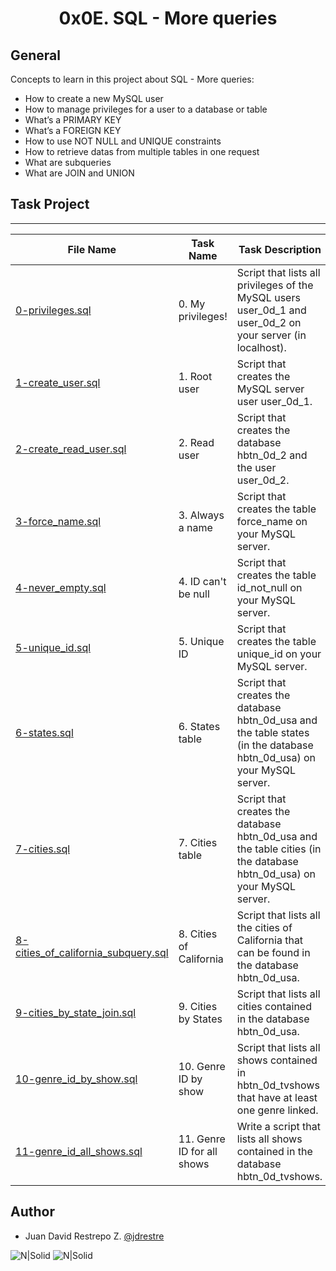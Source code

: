<h1 align="center">0x0E. SQL - More queries</h1>


## General

Concepts to learn in this project about SQL - More queries:

- How to create a new MySQL user
- How to manage privileges for a user to a database or table
- What’s a PRIMARY KEY
- What’s a FOREIGN KEY
- How to use NOT NULL and UNIQUE constraints
- How to retrieve datas from multiple tables in one request
- What are subqueries
- What are JOIN and UNION

## Task Project
---
File Name|Task Name|Task Description
---|---|---
[0-privileges.sql](https://github.com/jdrestre/holbertonschool-higher_level_programming/tree/master/0x0E-SQL_more_queries/0-privileges.sql)|0. My privileges! |Script that lists all privileges of the MySQL users user_0d_1 and user_0d_2 on your server (in localhost).
[1-create_user.sql](https://github.com/jdrestre/holbertonschool-higher_level_programming/tree/master/0x0E-SQL_more_queries/1-create_user.sql)|1. Root user|Script that creates the MySQL server user user_0d_1.
[2-create_read_user.sql](https://github.com/jdrestre/holbertonschool-higher_level_programming/tree/master/0x0E-SQL_more_queries/2-create_read_user.sql)|2. Read user|Script that creates the database hbtn_0d_2 and the user user_0d_2.
[3-force_name.sql](https://github.com/jdrestre/holbertonschool-higher_level_programming/tree/master/0x0E-SQL_more_queries/3-force_name.sql)|3. Always a name|Script that creates the table force_name on your MySQL server.
[4-never_empty.sql](https://github.com/jdrestre/holbertonschool-higher_level_programming/tree/master/0x0E-SQL_more_queries/4-never_empty.sql)|4. ID can't be null|Script that creates the table id_not_null on your MySQL server.
[5-unique_id.sql](https://github.com/jdrestre/holbertonschool-higher_level_programming/tree/master/0x0E-SQL_more_queries/5-unique_id.sql)|5. Unique ID|Script that creates the table unique_id on your MySQL server.
[6-states.sql](https://github.com/jdrestre/holbertonschool-higher_level_programming/tree/master/0x0E-SQL_more_queries/6-states.sql)|6. States table|Script that creates the database hbtn_0d_usa and the table states (in the database hbtn_0d_usa) on your MySQL server.
[7-cities.sql](https://github.com/jdrestre/holbertonschool-higher_level_programming/tree/master/0x0E-SQL_more_queries/7-cities.sql)|7. Cities table|Script that creates the database hbtn_0d_usa and the table cities (in the database hbtn_0d_usa) on your MySQL server.
[8-cities_of_california_subquery.sql](https://github.com/jdrestre/holbertonschool-higher_level_programming/tree/master/0x0E-SQL_more_queries/8-cities_of_california_subquery.sql)|8. Cities of California|Script that lists all the cities of California that can be found in the database hbtn_0d_usa.
[9-cities_by_state_join.sql](https://github.com/jdrestre/holbertonschool-higher_level_programming/tree/master/0x0E-SQL_more_queries/9-cities_by_state_join.sql)|9. Cities by States|Script that lists all cities contained in the database hbtn_0d_usa.
[10-genre_id_by_show.sql](https://github.com/jdrestre/holbertonschool-higher_level_programming/tree/master/0x0E-SQL_more_queries/10-genre_id_by_show.sql)|10. Genre ID by show|Script that lists all shows contained in hbtn_0d_tvshows that have at least one genre linked.
[11-genre_id_all_shows.sql](https://github.com/jdrestre/holbertonschool-higher_level_programming/tree/master/0x0E-SQL_more_queries/11-genre_id_all_shows.sql)|11. Genre ID for all shows|Write a script that lists all shows contained in the database hbtn_0d_tvshows.



## Author

- Juan David Restrepo Z. [@jdrestre](https://twitter.com/jdrestre)

![N|Solid](https://www.holbertonschool.com/holberton-logo.png) ![N|Solid](https://intranet.hbtn.io/assets/holberton-logo-coral-27055cb2f875eb10bf3b3942e52a24581bc0667695bdc856d4f08b469b678000.png)
